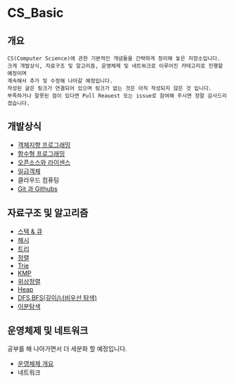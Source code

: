 # CS_Basic

## 개요
    CS(Computer Science)에 관한 기본적인 개념들을 간략하게 정리해 놓은 저장소입니다.
    크게 개발상식, 자료구조 및 알고리즘, 운영체제 및 네트워크로 이루어진 카테고리로 진행할 예정이며    
    계속해서 추가 및 수정해 나아갈 예정입니다.
    작성된 글은 링크가 연결되어 있으며 링크가 없는 것은 아직 작성되지 않은 것 입니다.
    부족하거나 잘못된 점이 있다면 Pull Reauest 또는 issue로 참여해 주시면 정말 감사드리겠습니다.


## 개발상식 
- [객체지향 프로그래밍](https://github.com/miseop25/CS_Basic/tree/master/CommonSenseOfDev/ObjectOrientedProgramming) 
- [함수형 프로그래밍](https://github.com/miseop25/CS_Basic/tree/master/CommonSenseOfDev/FunctionalProgramming)
- [오픈소스와 라이센스](https://github.com/miseop25/CS_Basic/tree/master/CommonSenseOfDev/OpenSource)
- [일급객체](https://github.com/miseop25/CS_Basic/tree/master/CommonSenseOfDev/FirstClassCitizen)
- 클라우드 컴퓨팅
- [Git 과 Githubs](https://github.com/miseop25/CS_Basic/tree/master/CommonSenseOfDev/GitAndGithub)


## 자료구조 및 알고리즘
- [스택 & 큐](https://github.com/miseop25/CS_Basic/tree/master/Algorithm/Stack%26Que)
- [해시](https://github.com/miseop25/CS_Basic/tree/master/Algorithm/Hash)
- [트리](https://github.com/miseop25/CS_Basic/tree/master/Algorithm/Tree)
- [정렬](https://github.com/miseop25/CS_Basic/tree/master/Algorithm/Sorting)
- [Trie](https://github.com/miseop25/CS_Basic/tree/master/Algorithm/Trie)
- [KMP](https://github.com/miseop25/CS_Basic/tree/master/Algorithm/KMP)
- [위상정렬](https://github.com/miseop25/CS_Basic/tree/master/Algorithm/Topology_Sort)
- [Heap](https://github.com/miseop25/CS_Basic/tree/master/Algorithm/Heap)
- [DFS,BFS(깊이/너비우선 탐색)](https://github.com/miseop25/CS_Basic/tree/master/Algorithm/DFS_BFS)
- [이분탐색](https://github.com/miseop25/CS_Basic/tree/master/Algorithm/Binary%20Search)
<!-- - DP(다이나믹프로그래밍)

- 이분탐색 -->


## 운영체제 및 네트워크

공부를 해 나아가면서 더 세분화 할 예정입니다.

- [운영체제 개요](https://github.com/miseop25/CS_Basic/tree/master/OperatingSystemAndNetwork/OperatingSystem)
- 네트워크